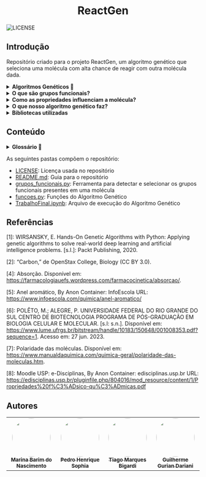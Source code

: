 <h1 align="center"> ReactGen </h1>

![LICENSE](https://img.shields.io/badge/LICENSE-GNU%20General%20Public%20License%20v3.0-blue)

## Introdução
Repositório criado para o projeto ReactGen, um algoritmo genético que seleciona uma molécula com alta chance de reagir com outra molécula dada.

<details>
    
__<summary>Algoritmos Genéticos :dna:</summary>__
    
Os algoritmos genéticos são uma família de algoritmos de busca inspirados nos princípios da evolução da natureza. Ao simular o processo de seleção natural e reprodução, eles são capazes de gerar soluções de alta qualidade para diversos problemas relacionados à busca, otimização e aprendizado. A sua analogia com a evolução natural permite que os algoritmos genéticos superem os desafios encontrados pelos algoritmos de busca e otimização convencionais, principalmente em problemas com uma grande quantidade de parâmetros e representações matemáticas complexas.
</details>

<details>
    
__<summary>O que são grupos funcionais?</summary>__
    
Os grupos funcionais são sequências químicas, ou padrões de átomos, que exibem uma "função" consistente (propriedades e reatividade) independentemente da molécula em que são encontrados.
    
</details>

<details>
    
__<summary>Como as propriedades influenciam a molécula?</summary>__
    
- **Massa Molecular:** A massa molecular é a soma das massas atômicas de todos os átomos presentes em uma molécula. Ela pode influenciar em diversas propriedades, como a solubilidade, ponto de fusão e ebulição, densidade, entre outras. Moléculas com maior massa molecular tendem a ter maior ponto de fusão e ebulição, além de serem menos voláteis.

- **Área de Superfície:** A área de superfície de uma molécula pode influenciar na velocidade de reações químicas. Quanto maior for a superfície de contato das substâncias reagentes, maior será a velocidade com que se processará a reação.

- **LogP:** O LogP é um parâmetro que indica a tendência preferencial de um fármaco se dissolver em uma fase oleosa ou aquosa. Quanto maior o valor de LogP, mais hidrofóbico e lipossolúvel será o fármaco. Esse valor pode variar de -3 a 7, no entanto, o valor ideal para fármacos fica entre 2 a 5, isso porque valores abaixo desse limite dificultam a permeação pela membrana plasmática, enquanto que fármacos com LogP maior que 5 podem ficar retidos na membrana, devido a sua alta lipossolubilidade.

- **Anéis Aromáticos:** Os anéis aromáticos são compostos orgânicos cíclicos e planares que possuem ligações duplas alternadas, que pelo fenômeno de ressonância formam nuvens de elétrons pi deslocalizadas. Eles podem influenciar em diversas propriedades, como a estabilidade química, interações intermoleculares, entre outras. Moléculas aromáticas normalmente exibem uma estabilidade química ampliada em comparação às moléculas semelhantes não aromáticas.

- **Polaridade:** A polaridade das moléculas está relacionada com o fato de o composto apresentar ou não áreas com cargas diferentes (positiva e negativa). As moléculas com polos são denominadas polares, e as que não os apresentam são as apolares. A polaridade das moléculas pode influenciar em diversas propriedades, como a solubilidade, ponto de fusão e ebulição, entre outras. Por exemplo, moléculas polares tendem a ser mais solúveis em solventes polares, enquanto moléculas apolares tendem a ser mais solúveis em solventes apolares.

- **Raio Molecular:** O raio molecular é a distância entre o núcleo do átomo e sua camada mais externa de elétrons. Ele pode influenciar em diversas propriedades, como a reatividade química, energia de ionização, entre outras. Átomos com maior raio tendem a ser mais reativos e ter menor energia de ionização.

- **Densidade de Carga:** A densidade de carga é a quantidade de carga elétrica por unidade de volume. Ela pode influenciar em diversas propriedades, como a polaridade, reatividade química, entre outras. Moléculas com maior densidade de carga tendem a ser mais reativas e polares.
    
</details>

<details>
    
__<summary>O que nosso algoritmo genético faz?</summary>__

Nosso algoritmo genético é projetado para otimizar a combinação de grupos funcionais em uma molécula de referência. Aqui está uma visão geral do funcionamento do algoritmo em relação às moléculas:

**Inicialização:** A população inicial de indivíduos é criada com base em um tamanho fixo (TAM_POP) e um número máximo de grupos funcionais permitidos (MAX_GROUPS). Cada indivíduo representa uma combinação aleatória de grupos funcionais.

**Avaliação:** Cada indivíduo na população é avaliado em relação à sua adequação ou ajuste para a molécula de referência. Isso é feito por meio da função de fitness, que avalia a qualidade da combinação de grupos funcionais em relação à molécula.

**Seleção:** Os indivíduos mais adequados são selecionados para reprodução com base em seus valores de fitness.

**Reprodução:** Os indivíduos selecionados são combinados através do cruzamento (crossover) e da mutação para gerar descendentes. O operador de cruzamento é aplicado para trocar informações genéticas entre dois indivíduos, enquanto a mutação introduz pequenas alterações aleatórias nos indivíduos.

**Atualização da população:** Os descendentes gerados substituem os indivíduos menos adequados na população atual, mantendo o tamanho da população constante. Isso permite que as características mais favoráveis sejam transmitidas para as gerações subsequentes.

**Critério de parada:** O processo de seleção, reprodução e atualização é repetido por um número específico de gerações (NUM_GEN) ou até que algum critério de parada seja atendido.

O objetivo final desse algoritmo genético é encontrar a combinação de grupos funcionais que resulta na melhor adequação ou ajuste para a molécula de referência fornecida. A função de fitness é responsável por avaliar essa adequação, e o algoritmo busca aprimorar a população ao longo das gerações, selecionando os indivíduos mais aptos e aplicando operadores genéticos para explorar o espaço de soluções em busca de melhores resultados.
    
</details>

<details>
    
__<summary>Bibliotecas utilizadas</summary>__

- **random:** A biblioteca 'random' é utilizada para gerar números aleatórios
    
- **copy:** A biblioteca 'copy' fornece funções para copiar objetos
    
- **pubchempy:** A biblioteca 'pubchempy' é uma API que permite acessar o banco de dados do PubChem, uma plataforma de química que fornece informações sobre compostos químicos. No código, ela é utilizada para buscar informações sobre uma molécula de referência, como o SMILES (Simplified Molecular Input Line Entry System), que é uma representação textual da estrutura química
    
- **rdkit**: O 'RDKit' é uma biblioteca de química computacional amplamente utilizada. Ela oferece uma ampla gama de recursos para manipulação, visualização e análise de moléculas. No código, as seguintes subbibliotecas do RDKit são importadas:

    - Chem: A subbiblioteca 'Chem' fornece classes e funções para manipulação de moléculas. Ela é usada para criar objetos Mol a partir de SMILES e calcular fórmulas moleculares

    - Fragments: A subbiblioteca 'Fragments' contém funções relacionadas à fragmentação de moléculas
    
    - Draw: A subbiblioteca 'Draw' contém funções para visualização de moléculas

    - rdMolDescriptors: A subbiblioteca 'rdMolDescriptors' contém funções relacionadas à descrição molecular, como o cálculo da fórmula molecular
    
- **PIL (Python Imaging Library):** A biblioteca 'PIL' fornece funcionalidades para processamento de imagens
    
</details>
    
## Conteúdo

<details>
    
__<summary>Glossário :page_with_curl:</summary>__
    
    
- __*Indivíduos*:__ Em algoritmos genéticos, os indivíduos são soluções potenciais para um problema. Cada indivíduo é representado por um cromossomo, que contém genes que codificam características ou traços específicos.

- __*População*:__ Uma população é uma coleção de indivíduos que são avaliados e evoluídos ao longo do tempo. A população representa a geração atual de soluções potenciais.

- __*Gene*:__ Um gene é uma seção específica de um cromossomo que codifica um traço ou característica particular. Por exemplo, em um algoritmo genético para otimizar o design de uma asa de avião, um gene pode representar o ângulo no qual a asa está inclinada.

- __*Cromossomos*:__ Um cromossomo é uma sequência de genes que representa uma solução individual para o problema em questão. Em algoritmos genéticos codificados em binário, os cromossomos são geralmente representados como sequências de 0s e 1s.

- __*Geração*:__ Uma geração refere-se a uma iteração do algoritmo genético. Durante cada geração, a função de aptidão é aplicada para avaliar os indivíduos da população, e novos indivíduos são criados por meio de seleção, cruzamento e mutação.

- __*Função de objetivo*:__ A função de aptidão é usada para avaliar o quão bem cada indivíduo da população resolve o problema em questão. Ela atribui uma pontuação de aptidão a cada indivíduo com base em quão próximo sua solução está de ser ótima.

- __*Seleção*:__ A seleção é o processo pelo qual os indivíduos com pontuações de aptidão mais altas têm maior probabilidade de serem escolhidos para reprodução (ou seja, passar seus genes adiante) do que aqueles com pontuações de aptidão mais baixas.

- __*Cruzamento*:__ O cruzamento envolve a combinação de dois cromossomos parentais para criar um ou mais cromossomos filhos. Esse processo pode ajudar a criar novas combinações de genes que podem levar a melhores soluções.

- __*Mutação*:__ A mutação envolve a alteração aleatória de um ou mais genes no cromossomo de um indivíduo. Esse processo pode ajudar a introduzir novos traços na população que podem levar a melhores soluções.

</details>

As seguintes pastas compõem o repositório:
- [LICENSE](https://github.com/PedroSophiaaa/ReactGen/blob/main/LICENSE): Licença usada no repositório
- [README.md](https://github.com/PedroSophiaaa/ReactGen/blob/main/README.md): Guia para o repositório
- [grupos_funcionais.py](https://github.com/PedroSophiaaa/ReactGen/blob/main/grupos_funcionais.py): Ferramenta para detectar e selecionar os grupos funcionais presentes em uma molécula
- [funcoes.py](https://github.com/PedroSophiaaa/ReactGen/blob/main/funcoes.py): Funções do Algoritmo Genético
- [TrabalhoFinal.ipynb](https://github.com/PedroSophiaaa/ReactGen/blob/main/TrabalhoFinal.ipynb): Arquivo de execução do Algoritmo Genético

## Referências
[1]: WIRSANSKY, E. Hands-On Genetic Algorithms with Python: Applying genetic algorithms to solve real-world deep learning and artificial intelligence problems. [s.l.]: Packt Publishing, 2020.

[2]: “Carbon,” de OpenStax College, Biology (CC BY 3.0).

[4]: Absorção. Disponível em: <https://farmacologiauefs.wordpress.com/farmacocinetica/absorcao/>.

[5]: Anel aromático, By Anon Container: InfoEscola URL: https://www.infoescola.com/quimica/anel-aromatico/

[6]: POLÊTO, M.; ALEGRE, P. UNIVERSIDADE FEDERAL DO RIO GRANDE DO SUL CENTRO DE BIOTECNOLOGIA PROGRAMA DE PÓS-GRADUAÇÃO EM BIOLOGIA CELULAR E MOLECULAR. [s.l: s.n.]. Disponível em: <https://www.lume.ufrgs.br/bitstream/handle/10183/150648/001008353.pdf?sequence=1>. Acesso em: 27 jun. 2023.

[7]: Polaridade das moléculas. Disponível em: <https://www.manualdaquimica.com/quimica-geral/polaridade-das-moleculas.htm>.

[8]: Moodle USP: e-Disciplinas, By Anon Container: edisciplinas.usp.br URL: https://edisciplinas.usp.br/pluginfile.php/804016/mod_resource/content/1/Propriedades%20f%C3%ADsico-qu%C3%ADmicas.pdf

## Autores

<table>
  <tr>
    <td align="center"><a href="https://github.com/Marihbn"><img style="border-radius: 50%;" src="https://avatars.githubusercontent.com/u/107010586?v=4" width="100px;" alt=""/><br /><sub><b>Marina Barim do Nascimento</b></sub></a><br /></td>
    <td align="center"><a href="https://github.com/PedroSophiaaa"><img style="border-radius: 50%;" src="https://avatars.githubusercontent.com/u/106617753?v=4" width="100px;" alt=""/><br /><sub><b>Pedro Henrique Sophia</b></sub></a><br/></td>
    <td align="center"><a href="https://github.com/TiagoMarquesHxH"><img style="border-radius: 50%;" src="https://avatars.githubusercontent.com/u/106617887?v=4" width="100px;" alt=""/><br /><sub><b>Tiago Marques Bigardi</b></sub></a><br/></td>
    <td align="center"><a href="https://github.com/guilhermeilum"><img style="border-radius: 50%;" src="https://avatars.githubusercontent.com/u/107007032?v=4" width="100px;" alt=""/><br /><sub><b>Guilherme Gurian Dariani</b></sub></a><br/></td>
  </tr>
</table>
